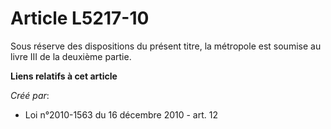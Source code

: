 # Article L5217-10

Sous réserve des dispositions du présent titre, la métropole est soumise au livre III de la deuxième partie.

**Liens relatifs à cet article**

_Créé par_:

  - Loi n°2010-1563 du 16 décembre 2010 - art. 12
